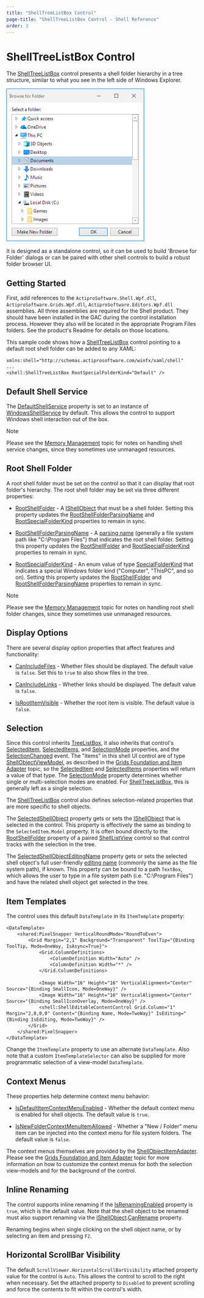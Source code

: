 ```yaml
---
title: "ShellTreeListBox Control"
page-title: "ShellTreeListBox Control - Shell Reference"
order: 3
---
```

# ShellTreeListBox Control

The [ShellTreeListBox](xref:ActiproSoftware.Windows.Controls.Shell.ShellTreeListBox) control presents a shell folder hierarchy in a tree structure, similar to what you see in the left side of Windows Explorer.

![Screenshot](images/browse-for-folder.png)

It is designed as a standalone control, so it can be used to build 'Browse for Folder' dialogs or can be paired with other shell controls to build a robust folder browser UI.

## Getting Started

First, add references to the `ActiproSoftware.Shell.Wpf.dll`, `ActiproSoftware.Grids.Wpf.dll`, `ActiproSoftware.Editors.Wpf.dll` assemblies.  All three assemblies are required for the Shell product.  They should have been installed in the GAC during the control installation process.  However they also will be located in the appropriate Program Files folders.  See the product's Readme for details on those locations.

This sample code shows how a [ShellTreeListBox](xref:ActiproSoftware.Windows.Controls.Shell.ShellTreeListBox) control pointing to a default root shell folder can be added to any XAML:

```xaml
xmlns:shell="http://schemas.actiprosoftware.com/winfx/xaml/shell"
...
<shell:ShellTreeListBox RootSpecialFolderKind="Default" />
```

## Default Shell Service

The [DefaultShellService](xref:ActiproSoftware.Windows.Controls.Shell.ShellTreeListBox.DefaultShellService) property is set to an instance of [WindowsShellService](xref:ActiproSoftware.Shell.WindowsShellService) by default.  This allows the control to support Windows shell interaction out of the box.

> [!NOTE]
> Please see the [Memory Management](memory-management.md) topic for notes on handling shell service changes, since they sometimes use unmanaged resources.

## Root Shell Folder

A root shell folder must be set on the control so that it can display that root folder's hierarchy.  The root shell folder may be set via three different properties:

- [RootShellFolder](xref:ActiproSoftware.Windows.Controls.Shell.ShellTreeListBox.RootShellFolder) - A [IShellObject](xref:ActiproSoftware.Shell.IShellObject) that must be a shell folder.  Setting this property updates the [RootShellFolderParsingName](xref:ActiproSoftware.Windows.Controls.Shell.ShellTreeListBox.RootShellFolderParsingName) and [RootSpecialFolderKind](xref:ActiproSoftware.Windows.Controls.Shell.ShellTreeListBox.RootSpecialFolderKind) properties to remain in sync.

- [RootShellFolderParsingName](xref:ActiproSoftware.Windows.Controls.Shell.ShellTreeListBox.RootShellFolderParsingName) - A [parsing name](shell-objects-framework/shell-objects.md) (generally a file system path like "C:\\Program Files") that indicates the root shell folder.  Setting this property updates the [RootShellFolder](xref:ActiproSoftware.Windows.Controls.Shell.ShellTreeListBox.RootShellFolder) and [RootSpecialFolderKind](xref:ActiproSoftware.Windows.Controls.Shell.ShellTreeListBox.RootSpecialFolderKind) properties to remain in sync.

- [RootSpecialFolderKind](xref:ActiproSoftware.Windows.Controls.Shell.ShellTreeListBox.RootSpecialFolderKind) - An enum value of type [SpecialFolderKind](xref:ActiproSoftware.Shell.SpecialFolderKind) that indicates a special Windows folder kind ("Computer", "ThisPC", and so on).  Setting this property updates the [RootShellFolder](xref:ActiproSoftware.Windows.Controls.Shell.ShellTreeListBox.RootShellFolder) and [RootShellFolderParsingName](xref:ActiproSoftware.Windows.Controls.Shell.ShellTreeListBox.RootShellFolderParsingName) properties to remain in sync.

> [!NOTE]
> Please see the [Memory Management](memory-management.md) topic for notes on handling root shell folder changes, since they sometimes use unmanaged resources.

## Display Options

There are several display option properties that affect features and functionality:

- [CanIncludeFiles](xref:ActiproSoftware.Windows.Controls.Shell.ShellTreeListBox.CanIncludeFiles) - Whether files should be displayed.  The default value is `false`.  Set this to `true` to also show files in the tree.

- [CanIncludeLinks](xref:ActiproSoftware.Windows.Controls.Shell.ShellTreeListBox.CanIncludeLinks) - Whether links should be displayed.  The default value is `false`.

- [IsRootItemVisible](xref:ActiproSoftware.Windows.Controls.Grids.TreeListBox.IsRootItemVisible) - Whether the root item is visible.  The default value is `false`.

## Selection

Since this control inherits [TreeListBox](xref:ActiproSoftware.Windows.Controls.Grids.TreeListBox), it also inherits that control's [SelectedItem](xref:ActiproSoftware.Windows.Controls.Grids.TreeListBox.SelectedItem), [SelectedItems](xref:ActiproSoftware.Windows.Controls.Grids.TreeListBox.SelectedItems), and [SelectionMode](xref:ActiproSoftware.Windows.Controls.Grids.TreeListBox.SelectionMode) properties, and the [SelectionChanged](xref:ActiproSoftware.Windows.Controls.Grids.TreeListBox.SelectionChanged) event.  The "items" in this shell UI control are of type [ShellObjectViewModel](xref:ActiproSoftware.Windows.Controls.Shell.ShellObjectViewModel), as described in the [Grids Foundation and Item Adapter](grids-foundation.md) topic, so the [SelectedItem](xref:ActiproSoftware.Windows.Controls.Grids.TreeListBox.SelectedItem) and [SelectedItems](xref:ActiproSoftware.Windows.Controls.Grids.TreeListBox.SelectedItems) properties will return a value of that type.  The [SelectionMode](xref:ActiproSoftware.Windows.Controls.Grids.TreeListBox.SelectionMode) property determines whether single or multi-selection modes are enabled.  For [ShellTreeListBox](xref:ActiproSoftware.Windows.Controls.Shell.ShellTreeListBox), this is generally left as a single selection.

The [ShellTreeListBox](xref:ActiproSoftware.Windows.Controls.Shell.ShellTreeListBox) control also defines selection-related properties that are more specific to shell objects.

The [SelectedShellObject](xref:ActiproSoftware.Windows.Controls.Shell.ShellTreeListBox.SelectedShellObject) property gets or sets the [IShellObject](xref:ActiproSoftware.Shell.IShellObject) that is selected in the control.  This property is effectively the same as binding to the `SelectedItem.Model` property.  It is often bound directly to the [RootShellFolder](xref:ActiproSoftware.Windows.Controls.Shell.ShellListView.RootShellFolder) property of a paired [ShellListView](xref:ActiproSoftware.Windows.Controls.Shell.ShellListView) control so that control tracks with the selection in the tree.

The [SelectedShellObjectEditingName](xref:ActiproSoftware.Windows.Controls.Shell.ShellTreeListBox.SelectedShellObjectEditingName) property gets or sets the selected shell object's full user-friendly [editing name](shell-objects-framework/shell-objects.md) (commonly the same as the file system path), if known.  This property can be bound to a path `TextBox`, which allows the user to type in a file system path (i.e. "C:\\Program Files") and have the related shell object get selected in the tree.

## Item Templates

The control uses this default `DataTemplate` in its `ItemTemplate` property:

```xaml
<DataTemplate>
	<shared:PixelSnapper VerticalRoundMode="RoundToEven">
		<Grid Margin="2,1" Background="Transparent" ToolTip="{Binding ToolTip, Mode=OneWay, IsAsync=True}">
			<Grid.ColumnDefinitions>
				<ColumnDefinition Width="Auto" />
				<ColumnDefinition Width="*" />
			</Grid.ColumnDefinitions>

			<Image Width="16" Height="16" VerticalAlignment="Center" Source="{Binding SmallIcon, Mode=OneWay}" />
			<Image Width="16" Height="16" VerticalAlignment="Center" Source="{Binding SmallIconOverlay, Mode=OneWay}" />
			<shell:ShellEditableContentControl Grid.Column="1" Margin="2,0,0,0" Content="{Binding Name, Mode=TwoWay}" IsEditing="{Binding IsEditing, Mode=TwoWay}" />
		</Grid>
	</shared:PixelSnapper>
</DataTemplate>
```

Change the `ItemTemplate` property to use an alternate `DataTemplate`.  Also note that a custom `ItemTemplateSelector` can also be supplied for more programmatic selection of a view-model `DataTemplate`.

## Context Menus

These properties help determine context menu behavior:

- [IsDefaultItemContextMenuEnabled](xref:ActiproSoftware.Windows.Controls.Shell.ShellTreeListBox.IsDefaultItemContextMenuEnabled) - Whether the default context menu is enabled for shell objects.  The default value is `true`.

- [IsNewFolderContextMenuItemAllowed](xref:ActiproSoftware.Windows.Controls.Shell.ShellTreeListBox.IsNewFolderContextMenuItemAllowed) - Whether a "New / Folder" menu item can be injected into the context menu for file system folders.  The default value is `false`.

The context menus themselves are provided by the [ShellObjectItemAdapter](xref:ActiproSoftware.Windows.Controls.Shell.ShellObjectItemAdapter).  Please see the [Grids Foundation and Item Adapter](grids-foundation.md) topic for more information on how to customize the context menus for both the selection view-models and for the background of the control.

## Inline Renaming

The control supports inline renaming if the [IsRenamingEnabled](xref:ActiproSoftware.Windows.Controls.Shell.ShellTreeListBox.IsRenamingEnabled) property is `true`, which is the default value.  Note that the shell object to be renamed must also support renaming via the [IShellObject](xref:ActiproSoftware.Shell.IShellObject).[CanRename](xref:ActiproSoftware.Shell.IShellObject.CanRename) property.

Renaming begins when single clicking on the shell object name, or by selecting an item and pressing `F2`.

## Horizontal ScrollBar Visibility

The default `ScrollViewer.HorizontalScrollBarVisibility` attached property value for the control is `Auto`.  This allows the control to scroll to the right when necessary.  Set the attached property to `Disabled` to prevent scrolling and force the contents to fit within the control's width.
